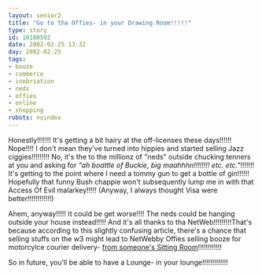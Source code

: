 ```yaml
---
layout: senior2
title: "Go to tha Offies- in your Drawing Room!!!!!"
type: story
id: 10100592
date: 2002-02-25 13:32
day: 2002-02-25
tags:
- booze
- commerce
- inebriation
- neds
- offies
- online
- shopping
robots: noindex
---
```


Honestly!!!!!!! It's getting a bit hairy at the off-licenses these days!!!!!! Nope!!!! I don't mean they've turned into hippies and started selling Jazz ciggies!!!!!!!!! No, it's the to the millionz of "neds" outside chucking tenners at you and asking for <i>"ah boattle of Buckie, big maahhhn!!!!!!!! etc. etc."</i>!!!!!!! It's getting to the point where I need a tommy gun to get a bottle of gin!!!!!! Hopefully that funny Bush chappie won't subsequently lump me in with that Access Of Evil malarkey!!!!! (Anyway, I always thought Visa were better!!!!!!!!!!!!)

Ahem, anyway!!!!! It could be get worse!!!! The neds could be hanging outside your house instead!!!!!  And it's all thanks to tha NetWeb!!!!!!!!!That's because according to this slightly confusing article, there's a chance that selling stuffs on the w3 might lead to NetWebby Offies selling booze for motorcylce courier delivery- <a href="http://www.theherald.co.uk/news/archive/25-2-19102-0-51-46.html" title="It's all to do with a 'changing social milieu', it says here!!!!!">from someone's Sitting Room</a>!!!!!!!!!!!! 

So in future, you'll be able to have a Lounge- in your lounge!!!!!!!!!!!!!
<div style="clear: both;"></div>

